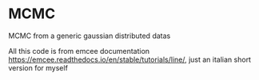# MCMC
MCMC from a generic gaussian distributed datas

All this code is from emcee documentation https://emcee.readthedocs.io/en/stable/tutorials/line/, just an italian short version for myself
